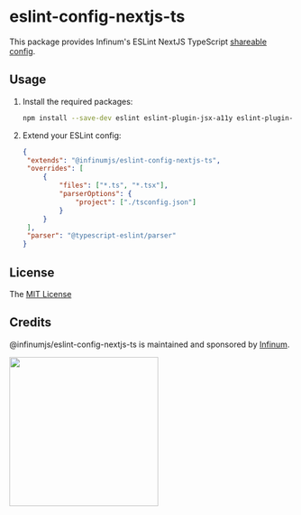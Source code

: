 # eslint-config-nextjs-ts

This package provides Infinum's ESLint NextJS TypeScript [shareable config](https://eslint.org/docs/developer-guide/shareable-configs.html).

## Usage

1. Install the required packages:

   ```sh
   npm install --save-dev eslint eslint-plugin-jsx-a11y eslint-plugin-react eslint-plugin-react-hooks eslint-config-next @typescript-eslint/eslint-plugin @typescript-eslint/parser @infinumjs/eslint-config-nextjs-ts
   ```

2. Extend your ESLint config:

   ```json
   {
   	"extends": "@infinumjs/eslint-config-nextjs-ts",
   	"overrides": [
   		{
   			"files": ["*.ts", "*.tsx"],
   			"parserOptions": {
   				"project": ["./tsconfig.json"]
   			}
   		}
   	],
   	"parser": "@typescript-eslint/parser"
   }
   ```

## License

The [MIT License](../LICENSE)

## Credits

@infinumjs/eslint-config-nextjs-ts is maintained and sponsored by
[Infinum](https://www.infinum.com).

<img src="https://infinum.com/infinum.png" width="264">
